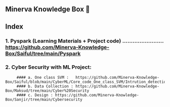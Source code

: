 ## Minerva Knowledge Box 👋
## Index

### 1. Pyspark (Learning Materials + Project code) ........................ https://github.com/Minerva-Knowledge-Box/Saiful/tree/main/Pyspark
### 2. Cyber Security with ML Project:
         #### a. One class SVM :   https://github.com/Minerva-Knowledge-Box/Saiful/blob/main/CyberML/Core_code_One_class_SVM/Intrution_detection.zip
         #### b. Data Collection : https://github.com/Minerva-Knowledge-Box/Maksud/tree/main/Cyber%20Security
         #### c. Design : https://github.com/Minerva-Knowledge-Box/Sanjir/tree/main/Cybersecurity
        
